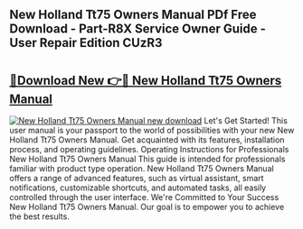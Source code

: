 ## New Holland Tt75 Owners Manual PDf Free Download - Part-R8X Service Owner Guide - User Repair Edition CUzR3

# <h2><a href="http://bc6199.oget.top/?id=New+Holland+Tt75+Owners+Manual">🔗Download New 👉🔴 New Holland Tt75 Owners Manual</a></h2>

[![New Holland Tt75 Owners Manual new download](https://i.imgur.com/5g1atiW.png)](http://bc6199.oget.top/?id=New+Holland+Tt75+Owners+Manual)
Let's Get Started! This user manual is your passport to the world of possibilities with your new New Holland Tt75 Owners Manual. Get acquainted with its features, installation process, and operating guidelines. Operating Instructions for Professionals New Holland Tt75 Owners Manual This guide is intended for professionals familiar with product type operation. New Holland Tt75 Owners Manual offers a range of advanced features, such as virtual assistant, smart notifications, customizable shortcuts, and automated tasks, all easily controlled through the user interface. We're Committed to Your Success New Holland Tt75 Owners Manual. Our goal is to empower you to achieve the best results.
